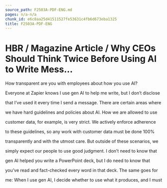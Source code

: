 ```yaml
---
source_path: F2503A-PDF-ENG.md
pages: n/a-n/a
chunk_id: e6c8aa25d41511527fe53631c4fb6d673eba1325
title: F2503A-PDF-ENG
---
```

# HBR / Magazine Article / Why CEOs Should Think Twice Before Using AI to Write Mess…

How transparent are you with employees about how you use AI?

Everyone at Zapier knows I use gen AI to help me write, but I don’t disclose

that I’ve used it every time I send a message. There are certain areas where

we have hard guidelines and policies about AI. How we are allowed to use

customer data, for example, is very strict. We actively enforce adherence

to these guidelines, so any work with customer data must be done 100%

transparently and with the utmost care. But outside of these scenarios, we

simply expect our people to use good judgment. I don’t need to know that

gen AI helped you write a PowerPoint deck, but I do need to know that

you’ve read and fact-checked every word in that deck. The same goes for

me: When I use gen AI, I decide whether to use what it produces, and I must
